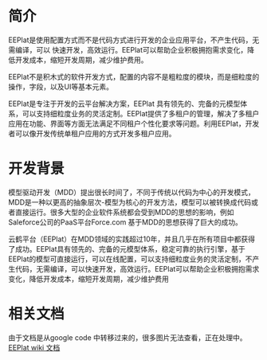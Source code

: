 # 简介

EEPlat是使用配置方式而不是代码方式进行开发的企业应用平台，不产生代码，无需编译，可以 快速开发，高效运行。EEPlat可以帮助企业积极拥抱需求变化，降低开发成本，缩短开发周期，减少维护费用。

EEPlat不是积木式的软件开发方式，配置的内容不是粗粒度的模块，而是细粒度的操作，字段，以及UI等基本元素。

EEPlat是专注于开发的云平台解决方案，EEPlat 具有领先的、完备的元模型体系，可以支持细粒度业务的灵活定制。EEPlat提供了多租户的管理，解决了多租户应用在功能、界面等方面无法满足不同租户个性化要求等问题。利用EEPlat，开发者可以像开发传统单租户应用的方式开发多租户应用。

# 开发背景

模型驱动开发（MDD）提出很长时间了，不同于传统以代码为中心的开发模式，MDD是一种以更高的抽象层次-模型为核心的开发方法，模型可以被转换成代码或者直接运行。很多大型的企业软件系统都会受到MDD的思想的影响，例如Saleforce公司的PaaS平台Force.com 基于MDD的思想获得了巨大的成功。

云鹤平台（EEPlat）在MDD领域的实践超过10年，并且几乎在所有项目中都获得了成功。EEPlat具有领先的、完备的元模型体系，稳定可靠的执行引擎，基于EEPlat的模型可直接运行，可以在线配置，可以支持细粒度业务的灵活定制，不产生代码，无需编译，可以快速开发，高效运行。EEPlat可以帮助企业积极拥抱需求变化，降低开发成本，缩短开发周期，减少维护费用

# 相关文档
由于文档是从google code 中转移过来的，很多图片无法查看，正在处理中。
[EEPlat wiki 文档](https://github.com/EEPlat/eeplat/blob/wiki/README.md "eeplat")

